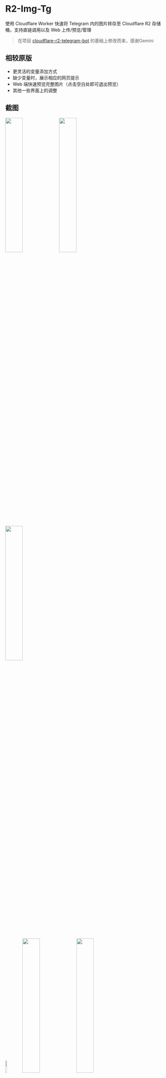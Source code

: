 # R2-Img-Tg

使用 Cloudflare Worker 快速将 Telegram 内的图片转存至 Cloudflare R2 存储桶，支持直链调用以及 Web 上传/预览/管理

> 在项目 [cloudflare-r2-telegram-bot](https://github.com/xinycai/cloudflare-r2-telegram-bot) 的基础上修改而来，感谢Gemini

## 相较原版

- 更灵活的变量添加方式
- 缺少变量时，展示相应的网页提示
- Web 端快速预览完整图片（点击空白处即可退出预览）
- 其他一些界面上的调整

## 截图

<p align="left">
<img src="https://raw.githubusercontent.com/WangQueXL/r2-img-tg/refs/heads/main/docs/screenshot/1.png" width="33%" />
<img src="https://raw.githubusercontent.com/WangQueXL/r2-img-tg/refs/heads/main/docs/screenshot/2.png" width="33%" />
<img src="https://raw.githubusercontent.com/WangQueXL/r2-img-tg/refs/heads/main/docs/screenshot/3.png" width="33%" />
</p>

<p align="left">
<img src="https://raw.githubusercontent.com/WangQueXL/r2-img-tg/refs/heads/main/docs/screenshot/4.jpeg" width="10%" />
<img src="https://raw.githubusercontent.com/WangQueXL/r2-img-tg/refs/heads/main/docs/screenshot/5.png" width="33%" />
<img src="https://raw.githubusercontent.com/WangQueXL/r2-img-tg/refs/heads/main/docs/screenshot/6.png" width="33%" />
</p>

## 教程

